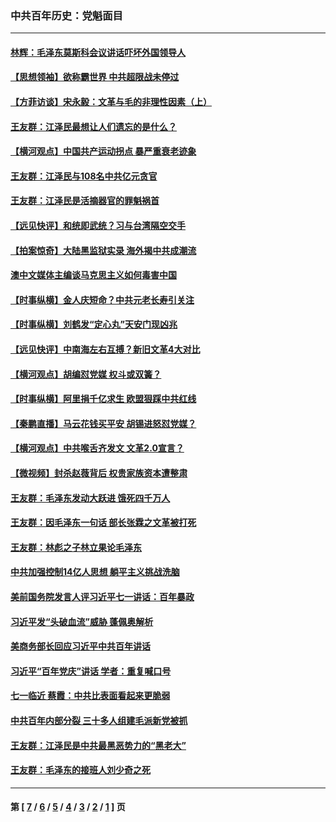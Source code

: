 ### 中共百年历史：党魁面目
---
#### [林辉：毛泽东莫斯科会议讲话吓坏外国领导人](../../pages/nf1176107/n13917931.md?02010430) 
#### [【思想领袖】欲称霸世界 中共超限战未停过](../../pages/nf1176107/n13745142.md?02010430) 
#### [【方菲访谈】宋永毅：文革与毛的非理性因素（上）](../../pages/nf1176107/n13469956.md?02010430) 
#### [王友群：江泽民最想让人们遗忘的是什么？](../../pages/nf1176107/n13408949.md?02010430) 
#### [【横河观点】中国共产运动拐点 暴严重衰老迹象](../../pages/nf1176107/n13388333.md?02010430) 
#### [王友群：江泽民与108名中共亿元贪官](../../pages/nf1176107/n13352358.md?02010430) 
#### [王友群：江泽民是活摘器官的罪魁祸首](../../pages/nf1176107/n13336903.md?02010430) 
#### [【远见快评】和统即武统？习与台湾隔空交手](../../pages/nf1176107/n13297739.md?02010430) 
#### [【拍案惊奇】大陆黑监狱实录 海外揭中共成潮流](../../pages/nf1176107/n13288853.md?02010430) 
#### [澳中文媒体主编谈马克思主义如何毒害中国](../../pages/nf1176107/n13257387.md?02010430) 
#### [【时事纵横】金人庆短命？中共元老长寿引关注](../../pages/nf1176107/n13217934.md?02010430) 
#### [【时事纵横】刘鹤发“定心丸”天安门现凶兆](../../pages/nf1176107/n13215416.md?02010430) 
#### [【远见快评】中南海左右互搏？新旧文革4大对比](../../pages/nf1176107/n13214745.md?02010430) 
#### [【横河观点】胡编怼党媒 权斗或双簧？](../../pages/nf1176107/n13210864.md?02010430) 
#### [【时事纵横】阿里捐千亿求生 欧盟狠踩中共红线](../../pages/nf1176107/n13206431.md?02010430) 
#### [【秦鹏直播】马云花钱买平安 胡锡进怒怼党媒？](../../pages/nf1176107/n13206392.md?02010430) 
#### [【横河观点】中共喉舌齐发文 文革2.0宣言？](../../pages/nf1176107/n13201248.md?02010430) 
#### [【微视频】封杀赵薇背后 权贵家族资本遭整肃](../../pages/nf1176107/n13197798.md?02010430) 
#### [王友群：毛泽东发动大跃进 饿死四千万人](../../pages/nf1176107/n13177158.md?02010430) 
#### [王友群：因毛泽东一句话 部长张霖之文革被打死](../../pages/nf1176107/n13161711.md?02010430) 
#### [王友群：林彪之子林立果论毛泽东](../../pages/nf1176107/n13128622.md?02010430) 
#### [中共加强控制14亿人思想 躺平主义挑战洗脑](../../pages/nf1176107/n13094299.md?02010430) 
#### [美前国务院发言人评习近平七一讲话：百年暴政](../../pages/nf1176107/n13066986.md?02010430) 
#### [习近平发“头破血流”威胁 蓬佩奥解析](../../pages/nf1176107/n13063604.md?02010430) 
#### [美商务部长回应习近平中共百年讲话](../../pages/nf1176107/n13062903.md?02010430) 
#### [习近平“百年党庆”讲话 学者：重复喊口号](../../pages/nf1176107/n13061411.md?02010430) 
#### [七一临近 蔡霞：中共比表面看起来更脆弱](../../pages/nf1176107/n13056418.md?02010430) 
#### [中共百年内部分裂 三十多人组建毛派新党被抓](../../pages/nf1176107/n13044023.md?02010430) 
#### [王友群：江泽民是中共最黑恶势力的“黑老大”](../../pages/nf1176107/n13022180.md?02010430) 
#### [王友群：毛泽东的接班人刘少奇之死](../../pages/nf1176107/n12991772.md?02010430) 

---
#### 第 [ [7](./7.md?02010430) / [6](./6.md?02010430) / [5](./5.md?02010430) / [4](./4.md?02010430) / [3](./3.md?02010430) / [2](./2.md?02010430) / [1](./1.md?02010430) ] 页
